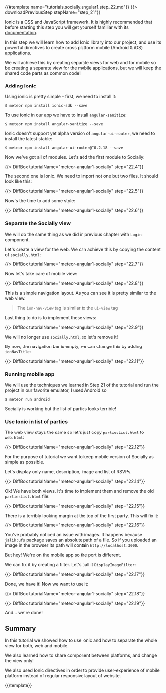 {{#template name="tutorials.socially.angular1.step_22.md"}}
{{> downloadPreviousStep stepName="step_21"}}

Ionic is a CSS and JavaScript framework. It is highly recommended that before starting this step you will get yourself familiar with its [documentation](http://ionicframework.com/docs/).

In this step we will learn how to add Ionic library into our project, and use its powerful directives to create cross platform mobile (Android & iOS) applications.

We will achieve this by creating separate views for web and for mobile  so be creating a separate view for the mobile applications, but we will keep the shared code parts as common code!

### Adding Ionic

Using ionic is pretty simple - first, we need to install it:

    $ meteor npm install ionic-sdk --save

To use ionic in our app we have to install `angular-sanitize`:

    $ meteor npm install angular-sanitize --save

Ionic doesn't support yet alpha version of `angular-ui-router`, we need to install the latest stable:

    $ meteor npm install angular-ui-router@^0.2.18 --save

Now we've got all of modules. Let's add the first module to Socially:

{{> DiffBox tutorialName="meteor-angular1-socially" step="22.4"}}

The second one is Ionic. We need to import not one but two files. It should look like this:

{{> DiffBox tutorialName="meteor-angular1-socially" step="22.5"}}

Now's the time to add some style:

{{> DiffBox tutorialName="meteor-angular1-socially" step="22.6"}}


### Separate the Socially view

We will do the same thing as we did in previous chapter with `Login` component.

Let's create a view for the web. We can achieve this by copying the content of `socially.html`:

{{> DiffBox tutorialName="meteor-angular1-socially" step="22.7"}}

Now let's take care of mobile view:

{{> DiffBox tutorialName="meteor-angular1-socially" step="22.8"}}

This is a simple navigation layout. As you can see it is pretty similar to the web view.

> The `ion-nav-view` tag is similar to the `ui-view` tag

Last thing to do is to implement these views:

{{> DiffBox tutorialName="meteor-angular1-socially" step="22.9"}}

We will no longer use `socially.html`, so let's remove it!

By now, the navigation bar is empty, we can change this by adding `ionNavTitle`:

{{> DiffBox tutorialName="meteor-angular1-socially" step="22.11"}}


### Running mobile app

We will use the techniques we learned in Step 21 of the tutorial and run the project in our favorite emulator, I used Android so

    $ meteor run android

Socially is working but the list of parties looks terrible!

### Use Ionic in list of parties

The web view stays the same so let's just copy `partiesList.html` to `web.html`:

{{> DiffBox tutorialName="meteor-angular1-socially" step="22.12"}}

For the purpose of tutorial we want to keep mobile version of Socially as simple as possible.

Let's display only name, description, image and list of RSVPs.

{{> DiffBox tutorialName="meteor-angular1-socially" step="22.14"}}

Ok! We have both views. It's time to implement them and remove the old `partiesList.html` file:

{{> DiffBox tutorialName="meteor-angular1-socially" step="22.15"}}

There is a terribly looking margin at the top of the first party. This will fix it:

{{> DiffBox tutorialName="meteor-angular1-socially" step="22.16"}}

You've probably noticed an issue with images. It happens because `jalik:ufs` package saves an absolute path of a file. So if you uploaded an image in the browser its path will contain `http://localhost:3000`.

But hey! We're on the mobile app so the port is different.

We can fix it by creating a filter. Let's call it `DisplayImageFilter`:

{{> DiffBox tutorialName="meteor-angular1-socially" step="22.17"}}

Done, we have it! Now we want to use it:

{{> DiffBox tutorialName="meteor-angular1-socially" step="22.18"}}

{{> DiffBox tutorialName="meteor-angular1-socially" step="22.19"}}

And... we're done!

## Summary

In this tutorial we showed how to use Ionic and how to separate the whole view for both, web and mobile.

We also learned how to share component between platforms, and change the view only!

We also used Ionic directives in order to provide user-experience of mobile platform instead of regular responsive layout of website.

{{/template}}
